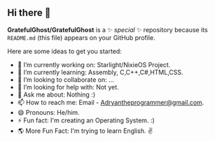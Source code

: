## Hi there 👋

**GratefulGhost/GratefulGhost** is a ✨ _special_ ✨ repository because its `README.md` (this file) appears on your GitHub profile.

Here are some ideas to get you started:

- 🔭 I’m currently working on: Starlight/NixieOS Project.
- 🌱 I’m currently learning: Assembly, C,C++,C#,HTML,CSS.
- 👯 I’m looking to collaborate on: ...
- 🤔 I’m looking for help with: Not yet.
- 💬 Ask me about: Nothing :)
- 📫 How to reach me: Email - Adryantheprogrammer@gmail.com.
- 😄 Pronouns: He/him.
- ⚡ Fun fact: I'm creating an Operating System. :)
- 🌎 More Fun Fact: I'm trying to learn English. ✌
  
